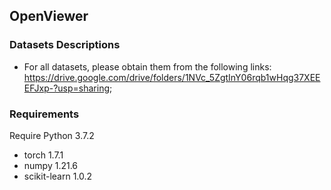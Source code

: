 
## OpenViewer

### Datasets Descriptions

- For all datasets, please obtain them from the following links: <https://drive.google.com/drive/folders/1NVc_5ZgtInY06rqb1wHqg37XEEEFJxp-?usp=sharing>;

### Requirements

Require Python 3.7.2

- torch 1.7.1
- numpy 1.21.6
- scikit-learn 1.0.2
